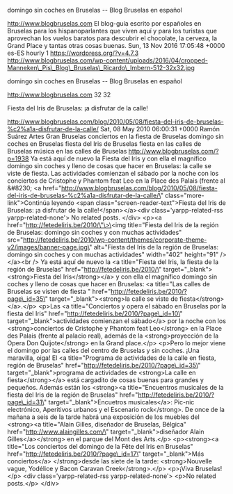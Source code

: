 domingo sin coches en Bruselas -- Blog Bruselas en español

http://www.blogbruselas.com El blog-guía escrito por españoles en
Bruselas para los hispanoparlantes que viven aquí y para los turistas
que aprovechan los vuelos baratos para descubrir el chocolate, la
cerveza, la Grand Place y tantas otras cosas buenas. Sun, 13 Nov 2016
17:05:48 +0000 es-ES hourly 1 https://wordpress.org/?v=4.7.3
http://www.blogbruselas.com/wp-content/uploads/2016/04/cropped-Manneken\_Pis\_Blog\_Bruselas\_Ricardo\_Imbern-512-32x32.jpg

domingo sin coches en Bruselas -- Blog Bruselas en español

http://www.blogbruselas.com 32 32

Fiesta del Iris de Bruselas: ¡a disfrutar de la calle!

http://www.blogbruselas.com/blog/2010/05/08/fiesta-del-iris-de-bruselas-%c2%a1a-disfrutar-de-la-calle/
Sat, 08 May 2010 06:00:31 +0000 Ramón Suárez Artes Gran Bruselas
conciertos en la fiesta de Bruselas domingo sin coches en Bruselas
fiesta del Iris de Bruselas fiesta en las calles de Bruselas música en
las calles de Bruselas http://www.blogbruselas.com/?p=1938 Ya está aquí
de nuevo la Fiesta del Iris y con ella el magnífico domingo sin coches y
lleno de cosas que hacer en Bruselas: la calle se viste de fiesta. Las
actividades comienzan el sábado por la noche con los conciertos de
Cristophe y Phantom feat Leo en la Place des Palais (frente al &\#8230;
\<a
href=\"http://www.blogbruselas.com/blog/2010/05/08/fiesta-del-iris-de-bruselas-%c2%a1a-disfrutar-de-la-calle/\"
class=\"more-link\"\>Continúa leyendo \<span
class=\"screen-reader-text\"\>Fiesta del Iris de Bruselas: ¡a disfrutar
de la calle!\</span\>\</a\>\<div class=\'yarpp-related-rss
yarpp-related-none\'\> No related posts. \</div\> \<p\>\<a
href=\"http://fetedeliris.be/2010/\"\>\<img title=\"Fiesta del Iris de
la región de Bruselas: domingo sin coches y con muchas actividades\"
src=\"http://fetedeliris.be/2010/wp-content/themes/corporate-theme-v2/images/banner-page.jpg\"
alt=\"Fiesta del Iris de la región de Bruselas: domingo sin coches y con
muchas actividades\" width=\"402\" height=\"91\" /\>\</a\>\<br /\> Ya
está aquí de nuevo la \<a title=\"Fiesta del Iris, la fiesta de la
región de Bruselas\" href=\"http://fetedeliris.be/2010/\"
target=\"\_blank\"\>\<strong\>Fiesta del Iris\</strong\>\</a\> y con
ella el magnífico domingo sin coches y lleno de cosas que hacer en
Bruselas: \<a title=\"Las calles de Bruselas se visten de fiesta \"
href=\"http://fetedeliris.be/2010/?page\_id=35\"
target=\"\_blank\"\>\<strong\>la calle se viste de
fiesta\</strong\>\</a\>.\</p\> \<p\>Las \<a title=\"Conciertos y opera
el sábado en Bruselas por la fiesta del Iris\"
href=\"http://fetedeliris.be/2010/?page\_id=10\"
target=\"\_blank\"\>actividades comienzan el sábado\</a\> por la noche
con los \<strong\>conciertos de Cristophe y Phantom feat Leo\</strong\>
en la Place des Palais (frente al palacio real), además de la
\<strong\>proyección de la Opera Don Quijote\</strong\> en la Grand
place.\</p\> \<p\>Pero lo mejor viene el domingo por las calles del
centro de Bruselas y sin coches. ¡Una maravilla, oiga! El \<a
title=\"Programa de actividades de la calle en fiesta, región de
Bruselas\" href=\"http://fetedeliris.be/2010/?page\_id=35\"
target=\"\_blank\"\>programa de actividades de \<strong\>La calle en
fiesta\</strong\>\</a\> está cargadito de cosas buenas para grandes y
pequeños. Además están los \<strong\>\<a title=\"Encuentros musicales de
la fiesta del Iris de la región de Bruselas\"
href=\"http://fetedeliris.be/2010/?page\_id=31\"
target=\"\_blank\"\>Encuetros musicales\</a\>: Pic-nic electrónico,
Aperitivos urbanos y el Escenario rock\</strong\>. De once de la mañana
a seis de la tarde habrá una exposición de los muebles del \<strong\>\<a
title=\"Alain Gilles, diseñador de Bruselas, Bélgica\"
href=\"http://www.alaingilles.com/\" target=\"\_blank\"\>diseñador Alain
Gilles\</a\>\</strong\> en el parque del Mont des Arts.\</p\>
\<p\>\<strong\>\<a title=\"Los conciertos del domingo de la Fête del
Iris en Bruselas\" href=\"http://fetedeliris.be/2010/?page\_id=17\"
target=\"\_blank\"\>Más conciertos\</a\> \</strong\>desde las siete de
la tarde: \<strong\>Nouvelle vague, Yodélice y Bacon Caravan
Creek\</strong\>.\</p\> \<p\>¡Viva Bruselas!\</p\> \<div
class=\'yarpp-related-rss yarpp-related-none\'\> \<p\>No related
posts.\</p\> \</div\>
